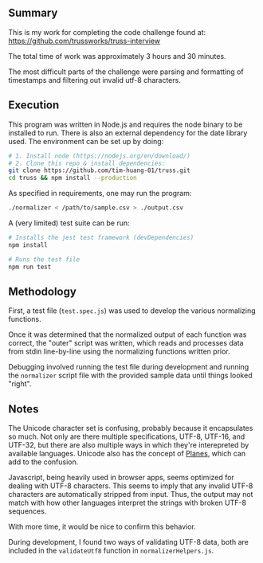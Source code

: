 ## Summary
This is my work for completing the code challenge
found at: https://github.com/trussworks/truss-interview

The total time of work was approximately 3 hours and 30 minutes.

The most difficult parts of the challenge were parsing and
formatting of timestamps and filtering out invalid utf-8 characters. 

## Execution
This program was written in Node.js and requires the node binary
to be installed to run. There is also an external dependency
for the date library used. The environment can be set up by doing:
```bash
# 1. Install node (https://nodejs.org/en/download/)
# 2. Clone this repo & install dependencies:
git clone https://github.com/tim-huang-01/truss.git
cd truss && npm install --production
```

As specified in requirements, one may run the program:
```bash
./normalizer < /path/to/sample.csv > ./output.csv
```

A (very limited) test suite can be run:
```bash
# Installs the jest test framework (devDependencies)
npm install

# Runs the test file
npm run test
```

## Methodology
First, a test file (`test.spec.js`) was used to
develop the various normalizing functions.

Once it was determined that the normalized output
of each function was correct, the "outer" script was
written, which reads and processes data from stdin
line-by-line using the normalizing functions written prior.

Debugging involved running the test file during development
and running the `normalizer` script file with the
provided sample data until things looked "right".

## Notes
The Unicode character set is confusing, probably
because it encapsulates so much. Not only are there multiple
specifications, UTF-8, UTF-16, and UTF-32, but there are
also multiple ways in which they're interepreted by available languages.
Unicode also has the concept of [Planes](https://en.wikipedia.org/wiki/Plane_(Unicode)), which can add to the confusion.

Javascript, being heavily used in browser apps, seems optimized for
dealing with UTF-8 characters. This seems to imply that any invalid
UTF-8 characters are automatically stripped from input. Thus, the
output may not match with how other languages interpret the strings
with broken UTF-8 sequences.

With more time, it would be nice to confirm this behavior.

During development, I found two ways of validating UTF-8 data,
both are included in the `validateUtf8` function in `normalizerHelpers.js`.
